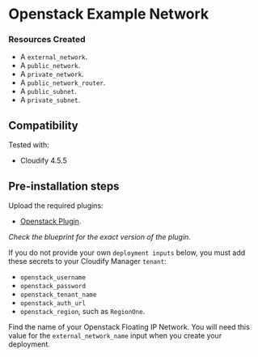 
# Openstack Example Network

### Resources Created

  * A `external_network`.
  * A `public_network`.
  * A `private_network`.
  * A `public_network_router`.
  * A `public_subnet`.
  * A `private_subnet`.


## Compatibility

Tested with:
  * Cloudify 4.5.5


## Pre-installation steps

Upload the required plugins:

  * [Openstack Plugin](https://github.com/cloudify-cosmo/cloudify-openstack-plugin/releases).

_Check the blueprint for the exact version of the plugin._


If you do not provide your own `deployment inputs` below, you must add these secrets to your Cloudify Manager `tenant`:

  * `openstack_username`
  * `openstack_password`
  * `openstack_tenant_name`
  * `openstack_auth_url`
  * `openstack_region`, such as `RegionOne`.

Find the name of your Openstack Floating IP Network. You will need this value for the `external_network_name` input when you create your deployment.
